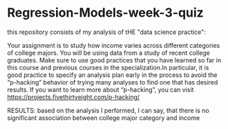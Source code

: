 # Regression-Models-week-3-quiz

this repository consists of my analysis of tHE "data science practice":

Your assignment is to study how income varies across different categories of college majors. You will be using data from a study of recent college graduates. Make sure to use good practices that you have learned so far in this course and previous courses in the specialization.In particular, it is good practice to specify an analysis plan early in the process to avoid the “p-hacking” behavior of trying many analyses to find one that has desired results. If you want to learn more about “p-hacking”, you can visit 
https://projects.fivethirtyeight.com/p-hacking/

RESULTS: based on the analysis I performed, I can say, that there is no significant association between college major category and income
